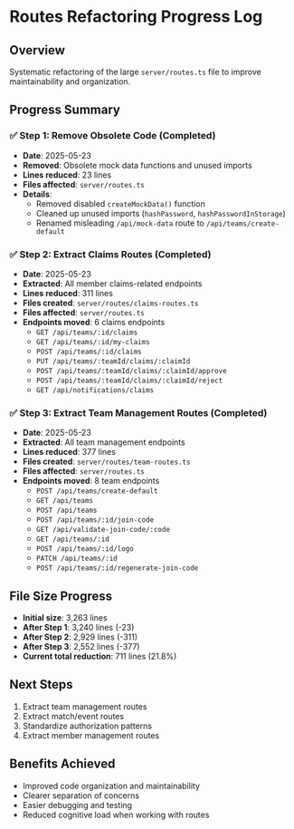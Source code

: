 # Routes Refactoring Progress Log

## Overview
Systematic refactoring of the large `server/routes.ts` file to improve maintainability and organization.

## Progress Summary

### ✅ Step 1: Remove Obsolete Code (Completed)
- **Date**: 2025-05-23
- **Removed**: Obsolete mock data functions and unused imports
- **Lines reduced**: 23 lines
- **Files affected**: `server/routes.ts`
- **Details**: 
  - Removed disabled `createMockData()` function
  - Cleaned up unused imports (`hashPassword`, `hashPasswordInStorage`)
  - Renamed misleading `/api/mock-data` route to `/api/teams/create-default`

### ✅ Step 2: Extract Claims Routes (Completed)
- **Date**: 2025-05-23
- **Extracted**: All member claims-related endpoints
- **Lines reduced**: 311 lines
- **Files created**: `server/routes/claims-routes.ts`
- **Files affected**: `server/routes.ts`
- **Endpoints moved**: 6 claims endpoints
  - `GET /api/teams/:id/claims`
  - `GET /api/teams/:id/my-claims`
  - `POST /api/teams/:id/claims`
  - `PUT /api/teams/:teamId/claims/:claimId`
  - `POST /api/teams/:teamId/claims/:claimId/approve`
  - `POST /api/teams/:teamId/claims/:claimId/reject`
  - `GET /api/notifications/claims`

### ✅ Step 3: Extract Team Management Routes (Completed)
- **Date**: 2025-05-23
- **Extracted**: All team management endpoints
- **Lines reduced**: 377 lines
- **Files created**: `server/routes/team-routes.ts`
- **Files affected**: `server/routes.ts`
- **Endpoints moved**: 8 team endpoints
  - `POST /api/teams/create-default`
  - `GET /api/teams`
  - `POST /api/teams`
  - `POST /api/teams/:id/join-code`
  - `GET /api/validate-join-code/:code`
  - `GET /api/teams/:id`
  - `POST /api/teams/:id/logo`
  - `PATCH /api/teams/:id`
  - `POST /api/teams/:id/regenerate-join-code`

## File Size Progress
- **Initial size**: 3,263 lines
- **After Step 1**: 3,240 lines (-23)
- **After Step 2**: 2,929 lines (-311)
- **After Step 3**: 2,552 lines (-377)
- **Current total reduction**: 711 lines (21.8%)

## Next Steps
1. Extract team management routes
2. Extract match/event routes  
3. Standardize authorization patterns
4. Extract member management routes

## Benefits Achieved
- Improved code organization and maintainability
- Clearer separation of concerns
- Easier debugging and testing
- Reduced cognitive load when working with routes